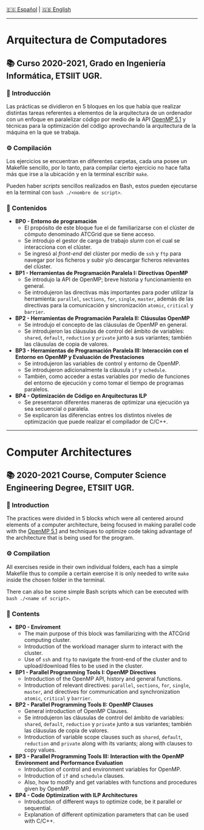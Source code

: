 [:es: Español](#arquitectura-de-computadores) | [:gb: English](#computer-architectures)
 
---
# Arquitectura de Computadores #
## :books: Curso 2020-2021, Grado en Ingeniería Informática, ETSIIT UGR.
### :pushpin: Introducción
Las prácticas se dividieron en 5 bloques en los que había que realizar distintas tareas referentes a elementos de la arquitectura de un ordenador con un enfoque en paralelizar código por medio de la API [OpenMP 5.1](https://www.openmp.org/) y técnicas para la optimización del código aprovechando la arquitectura de la máquina en la que se trabaja.
### :gear: Compilación
Los ejercicios se encuentran en diferentes carpetas, cada una posee un Makefile sencillo, por lo tanto, para compilar cierto ejercicio no hace falta más que irse a la ubicación y en la terminal escribir `make`. 
 
Pueden haber _scripts_ sencillos realizados en Bash, estos pueden ejecutarse en la terminal con `bash ./<nombre de script>`.
 
### :link: Contenidos
* __BP0 - Entorno de programación__
    * El propósito de este bloque fue el de familiarizarse con el clúster de cómputo denominado ATCGrid que se tiene acceso.
    * Se introdujo el gestor de carga de trabajo _slurm_ con el cual se interacciona con el clúster.
    * Se ingresó al _front-end_ del clúster por medio de `ssh` y `ftp` para navegar por los ficheros y subir y/o descargar ficheros relevantes del clúster.
* __BP1 - Herramientas de Programación Paralela I: Directivas OpenMP__
    * Se introdujo la API de OpenMP; breve historia y funcionamiento en general.
    * Se introdujeron las directivas más importantes para poder utilizar la herramienta: `parallel`, `sections`, `for`, `single`, `master`, además de las directivas para la comunicación y sincronización `atomic`, `critical` y `barrier`.
* __BP2 - Herramientas de Programación Paralela II: Cláusulas OpenMP__
    * Se introdujo el concepto de las cláusulas de OpenMP en general.
    * Se introdujeron las cláusulas de control del ámbito de variables: `shared`, `default`, `reduction` y `private` junto a sus variantes; también las cláusulas de copia de valores.
* __BP3 - Herramientas de Programación Paralela III: Interacción con el Entorno en OpenMP y Evaluación de Prestaciones__
    * Se introdujeron las variables de control y entorno de OpenMP.
    * Se introdujeron adicionalmente la cláusula `if` y `schedule`.
    * También, como acceder a estas variables por medio de funciones del entorno de ejecución y como tomar el tiempo de programas paralelos.
* __BP4 - Optimización de Código en Arquitecturas ILP__
    * Se presentaron diferentes maneras de optimizar una ejecución ya sea secuencial o paralela.
    * Se explicaron las diferencias entres los distintos niveles de optimización que puede realizar el compilador de C/C++.
---
# Computer Architectures #
## :books: 2020-2021 Course, Computer Science Engineering Degree, ETSIIT UGR.
### :pushpin: Introduction
The practices were divided in 5 blocks which were all centered around elements of a computer architecture, being focused in making parallel code with the [OpenMP 5.1](https://www.openmp.org/) and techniques to optimize code taking advantage of the architecture that is being used for the program.
### :gear: Compilation
All exercises reside in their own individual folders, each has a simple Makefile thus to compile a certain exercise it is only needed to write `make` inside the chosen folder in the terminal.
 
There can also be some simple Bash scripts which can be executed with `bash ./<name of script>`.
### :link: Contents
* __BP0 - Enviroment__
    * The main purpose of this block was familiarizing with the ATCGrid computing cluster.
    * Introduction of the workload manager slurm to interact with the cluster.
    * Use of `ssh` and `ftp` to navigate the front-end of the cluster and to upload/download files to be used in the cluster.
* __BP1 - Parallel Programming Tools I: OpenMP Directives__
    * Introduction of the OpenMP API, history and general functions.
    * Introduction of relevant directives: `parallel`, `sections`, `for`, `single`, `master`, and directives for communication and synchronization `atomic`, `critical` y `barrier`.
* __BP2 - Parallel Programming Tools II: OpenMP Clauses__
    * General introduction of OpenMP Clauses.
    * Se introdujeron las cláusulas de control del ámbito de variables: `shared`, `default`, `reduction` y `private` junto a sus variantes; también las cláusulas de copia de valores.
    * Introduction of variable scope clauses such as  `shared`, `default`, `reduction` and `private` along with its variants; along with clauses to copy values.
* __BP3 - Parallel Programming Tools III: Interaction with the OpenMP Environment and Performance Evaluation__
    * Introduction of control and environment variables for OpenMP.
    * Introduction of  `if` and `schedule` clauses.
    * Also, how to modify and get variables with functions and procedures given by OpenMP.
* __BP4 - Code Optimization with ILP Architectures__
    * Introduction of different ways to optimize code, be it parallel or sequential.
    * Explanation of different optimization parameters that can be used with C/C++.